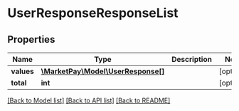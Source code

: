 # UserResponseResponseList

## Properties
Name | Type | Description | Notes
------------ | ------------- | ------------- | -------------
**values** | [**\MarketPay\Model\UserResponse[]**](UserResponse.md) |  | [optional] 
**total** | **int** |  | [optional] 

[[Back to Model list]](../README.md#documentation-for-models) [[Back to API list]](../README.md#documentation-for-api-endpoints) [[Back to README]](../README.md)



